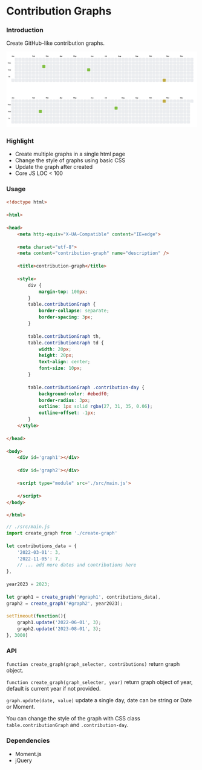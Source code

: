 # Contribution Graphs

### Introduction

Create GitHub-like contribution graphs. 

![contribution graph](./contribution-graph.png)

### Highlight

* Create multiple graphs in a single html page
* Change the style of graphs using basic CSS
* Update the graph after created
* Core JS LOC < 100

### Usage

```html
<!doctype html>

<html>

<head>
    <meta http-equiv="X-UA-Compatible" content="IE=edge">

    <meta charset="utf-8">
    <meta content="contribution-graph" name="description" />

    <title>contribution-graph</title>

    <style>
        div {
            margin-top: 100px;
        }
        table.contributionGraph {
            border-collapse: separate;
            border-spacing: 3px;
        }

        table.contributionGraph th,
        table.contributionGraph td {
            width: 20px;
            height: 20px;
            text-align: center;
            font-size: 10px;
        }

        table.contributionGraph .contribution-day {
            background-color: #ebedf0;
            border-radius: 3px;
            outline: 1px solid rgba(27, 31, 35, 0.06);
            outline-offset: -1px;
        }
    </style>

</head>

<body>
    <div id='graph1'></div>

    <div id='graph2'></div>

    <script type="module" src='./src/main.js'>

    </script>
</body>

</html>
```

```js
// ./src/main.js
import create_graph from './create-graph'

let contributions_data = {
    '2022-03-01': 3,
    '2022-11-05': 7,
    // ... add more dates and contributions here
},

year2023 = 2023;

let graph1 = create_graph('#graph1', contributions_data),
graph2 = create_graph('#graph2', year2023);

setTimeout(function(){
    graph1.update('2022-06-01', 3);
    graph2.update('2023-08-01', 3);
}, 3000)
```

### API

`function create_graph(graph_selecter, contributions)` return graph object.

`function create_graph(graph_selecter, year)` return graph object of year, default is current year if not provided.

`graph.update(date, value)` update a single day, date can be string or Date or Moment.

You can change the style of the graph with CSS class `table.contributionGraph` and `.contribution-day`.

### Dependencies
* Moment.js
* jQuery